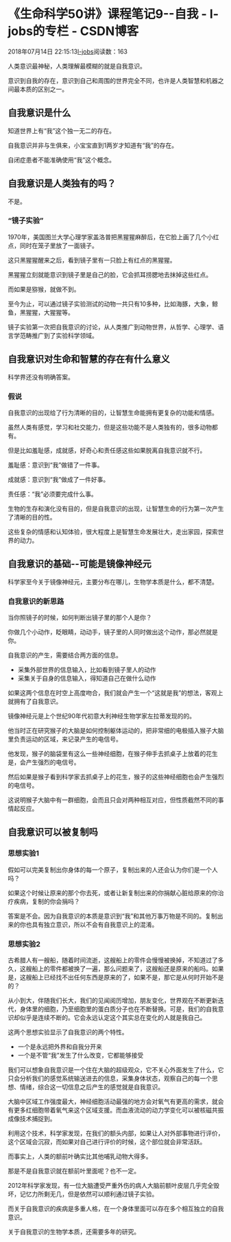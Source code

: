 # 《生命科学50讲》课程笔记9--自我 - l-jobs的专栏 - CSDN博客





2018年07月14日 22:15:13[l-jobs](https://me.csdn.net/qq_26010491)阅读数：163








人类意识最神秘，人类理解最模糊的就是自我意识。

意识到自我的存在，意识到自己和周围的世界完全不同，也许是人类智慧和机器之间最本质的区别之一。

## 自我意识是什么

知道世界上有“我”这个独一无二的存在。

自我意识并非与生俱来，小宝宝直到1两岁才知道有“我”的存在。

自闭症患者不能准确使用“我”这个概念。

## 自我意识是人类独有的吗？

不是。

### “镜子实验”

1970年，美国图兰大学心理学家盖洛普把黑猩猩麻醉后，在它脸上画了几个小红点，同时在笼子里放了一面镜子。

这只黑猩猩醒来之后，看到镜子里有一只脸上有红点的黑猩猩。

黑猩猩立刻就能意识到镜子里是自己的脸，它会抓耳捞腮地去抹掉这些红点。

而如果是猕猴，就做不到。

至今为止，可以通过镜子实验测试的动物一共只有10多种，比如海豚，大象，鲸鱼，黑猩猩，大猩猩等。

镜子实验第一次把自我意识的讨论，从人类推广到动物世界，从哲学、心理学、语言学范畴推广到了实验科学领域。

## 自我意识对生命和智慧的存在有什么意义

科学界还没有明确答案。

### 假说

自我意识的出现给了行为清晰的目的，让智慧生命能拥有更复杂的功能和情感。

虽然人类有感觉，学习和社交能力，但是这些功能不是人类独有的，很多动物都有。

但是比如羞耻感，成就感，好奇心和责任感这些如果脱离自我意识就不行。

> 
羞耻感：意识到“我”做错了一件事。

成就感：意识到“我”做成了一件好事。

责任感：“我”必须要完成什么事。


生物的生存和演化没有目的，但是自我意识的出现，让智慧生命的行为第一次产生了清晰的目的性。

这些复杂的情感和认知体验，很大程度上是智慧生命发展壮大，走出家园，探索世界的动力。

## 自我意识的基础--可能是镜像神经元

科学家至今关于镜像神经元，主要分布在哪儿，生物学本质是什么，都不清楚。

### 自我意识的新思路

当你照镜子的时候，如何判断出镜子里的那个人是你？

你做几个小动作，眨眼睛，动动手，镜子里的人同时做出这个动作，那必然就是你。

自我意识的产生，需要结合两方面的信息。
- 采集外部世界的信息输入，比如看到镜子里人的动作
- 采集关于自身的信息输入，得知道自己在做什么动作

如果这两个信息在时空上高度吻合，我们就会产生一个“这就是我”的想法，客观上就拥有了自我意识。

镜像神经元是上个世纪90年代初意大利神经生物学家左拉蒂发现的的。

他当时正在研究猴子的大脑是如何控制躯体运动的，把非常细的电极插入猴子大脑里负责运动的区域，来记录产生的电信号。

他发现，猴子的脑袋里有这么一些神经细胞，在猴子伸手去抓桌子上放着的花生是，会产生强烈的电信号。

然后如果是猴子看到科学家去抓桌子上的花生，猴子的这些神经细胞也会产生强烈的电信号。

这说明猴子大脑中有一群细胞，会而且只会对两种相互对应，但性质截然不同的事情起反应。

## 自我意识可以被复制吗

### 思想实验1

假如可以完美复制出你身体的每一个原子，复制出来的人还会认为你们是一个人吗？

如果这个时候让原来的那个你去死，或者让新复制出来的你捐献心脏给原来的你治疗疾病，复制的你会捐吗？

答案是不会。因为自我意识的本质是意识到“我”和其他万事万物是不同的。复制出来的你也具有独立意识，所以不会有自我意识上的混淆。

### 思想实验2

古希腊人有一艘船，随着时间流逝，这艘船上的零件会慢慢被换掉，不知道过了多久，这艘船上的零件都被换了一遍，那么问题来了，这艘船还是原来的船吗。如果是，这艘船上已经找不出任何东西是原来的了，如果不是，那它是从何时开始不是的？

从小到大，伴随我们长大，我们的见闻阅历增加，朋友变化，世界观在不断更新迭代，身体里的细胞，乃至细胞里的蛋白质分子也在不断替换。可是，我们的自我意识却似乎是连续不断的。它会永远认定这个其实总在变化的人就是我自己。

这两个思想实验显示了自我意识的两个特性。
- 一个是永远把外界和自我分开来
- 一个是不管“我”发生了什么改变，它都能够接受

我们可以想象自我意识是一个住在大脑的超级观众，它不关心外面发生了什么，它只会分析我们的感觉系统输送进去的信息，采集身体状态，观察自己的每一个思想、情绪，综合这一切信息之后产生的感觉就是自我意识。

大脑中区域工作强度最大，神经细胞活动最强的地方会对氧气有更高的需求，就会有更多红细胞带着氧气来这个区域支援。而血液流动的动力学变化可以被核磁共振成像技术捕捉到。

利用这个技术，科学家发现，在我们的额头内部，如果让人对外部事物进行评价，这个区域会沉寂，而如果对自己进行评价的时候，这个部位就会非常活跃。

而事实上，人类的额前叶确实比其他哺乳动物大得多。

那是不是自我意识就在额前叶里面呢？也不一定。

2012年科学家发现，有一位大脑遭受严重外伤的病人大脑前额叶皮层几乎完全毁坏，记忆力所剩无几，但是依然可以顺利通过镜子实验。

而关于自我意识的疾病是多重人格，在一个身体里面可以存在多个相互独立的自我意识。

关于自我意识的生物学本质，还需要多年的研究。



